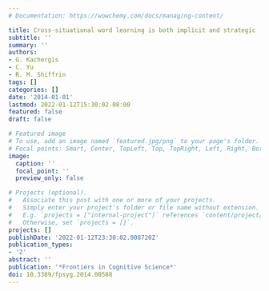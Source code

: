 ```yaml
---
# Documentation: https://wowchemy.com/docs/managing-content/

title: Cross-situational word learning is both implicit and strategic
subtitle: ''
summary: ''
authors:
- G. Kachergis
- C. Yu
- R. M. Shiffrin
tags: []
categories: []
date: '2014-01-01'
lastmod: 2022-01-12T15:30:02-08:00
featured: false
draft: false

# Featured image
# To use, add an image named `featured.jpg/png` to your page's folder.
# Focal points: Smart, Center, TopLeft, Top, TopRight, Left, Right, BottomLeft, Bottom, BottomRight.
image:
  caption: ''
  focal_point: ''
  preview_only: false

# Projects (optional).
#   Associate this post with one or more of your projects.
#   Simply enter your project's folder or file name without extension.
#   E.g. `projects = ["internal-project"]` references `content/project/deep-learning/index.md`.
#   Otherwise, set `projects = []`.
projects: []
publishDate: '2022-01-12T23:30:02.008720Z'
publication_types:
- '2'
abstract: ''
publication: '*Frontiers in Cognitive Science*'
doi: 10.3389/fpsyg.2014.00588
---
```

